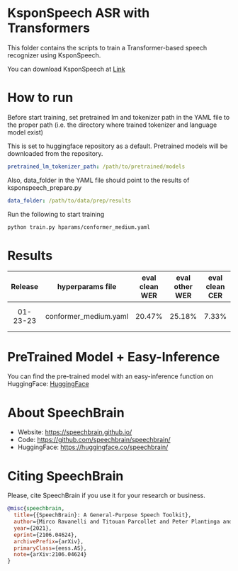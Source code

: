 # KsponSpeech ASR with Transformers

This folder contains the scripts to train a Transformer-based speech recognizer using KsponSpeech.

You can download KsponSpeech at [Link](https://aihub.or.kr/aihubdata/data/view.do?currMenu=115&topMenu=100&aihubDataSe=realm&dataSetSn=123)

# How to run
Before start training, set pretrained lm and tokenizer path in the YAML file to the proper path (i.e. the directory where trained tokenizer and language model exist)

This is set to huggingface repository as a default. Pretrained models will be downloaded from the repository.

```YAML
pretrained_lm_tokenizer_path: /path/to/pretrained/models
```

Also, data_folder in the YAML file should point to the results of ksponspeech_prepare.py
```YAML
data_folder: /path/to/data/prep/results
```
Run the following to start training
```bash
python train.py hparams/conformer_medium.yaml
```

# Results
| Release  |   hyperparams file    | eval clean WER | eval other WER | eval clean CER | eval other CER |                                   HuggingFace link                                   |                                               Model link                                                |    GPUs     |  Training time  |
| :------: | :-------------------: | :------------: | :------------: | :------------: | :------------: | :----------------------------------------------------------------------------------: | :-----------------------------------------------------------------------------------------------------: | :---------: | :-------------: |
| 01-23-23 | conformer_medium.yaml |     20.47%     |     25.18%     |     7.33%      |     7.99%      | [HuggingFace](https://huggingface.co/speechbrain/asr-conformer-transformerlm-ksponspeech) | [DropBox](https://www.dropbox.com/sh/uibokbz83o8ybv3/AACtO5U7mUbu_XhtcoOphAjza?dl=0) | 6xA100 80GB | 2 days 13 hours |

# PreTrained Model + Easy-Inference
You can find the pre-trained model with an easy-inference function on HuggingFace: [HuggingFace](https://huggingface.co/speechbrain/asr-conformer-transformerlm-ksponspeech)

# About SpeechBrain
- Website: https://speechbrain.github.io/
- Code: https://github.com/speechbrain/speechbrain/
- HuggingFace: https://huggingface.co/speechbrain/


# Citing SpeechBrain
Please, cite SpeechBrain if you use it for your research or business.

```bibtex
@misc{speechbrain,
  title={{SpeechBrain}: A General-Purpose Speech Toolkit},
  author={Mirco Ravanelli and Titouan Parcollet and Peter Plantinga and Aku Rouhe and Samuele Cornell and Loren Lugosch and Cem Subakan and Nauman Dawalatabad and Abdelwahab Heba and Jianyuan Zhong and Ju-Chieh Chou and Sung-Lin Yeh and Szu-Wei Fu and Chien-Feng Liao and Elena Rastorgueva and François Grondin and William Aris and Hwidong Na and Yan Gao and Renato De Mori and Yoshua Bengio},
  year={2021},
  eprint={2106.04624},
  archivePrefix={arXiv},
  primaryClass={eess.AS},
  note={arXiv:2106.04624}
}
```
